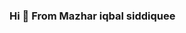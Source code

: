 ### Hi 👋 From Mazhar iqbal siddiquee

<!--
**mazhariqbasiddiquee/mazhariqbasiddiquee** is a ✨ _special_ ✨ repository because its `README.md` (this file) appears on your GitHub profile.

Here are some ideas to get you started:


 🌱 I’m currently learning HTML,CSS,DSA  and Node.js..
- 💬 Ask me about MongoDb , Node.js , CSS< HTML
- 📫 How to reach me: ...https://www.linkedin.com/in/mazhar-iqbal-siddiquee-58a48817a/
- 😄 Pronouns: ...
- ⚡ Fun fact: ...
-->
